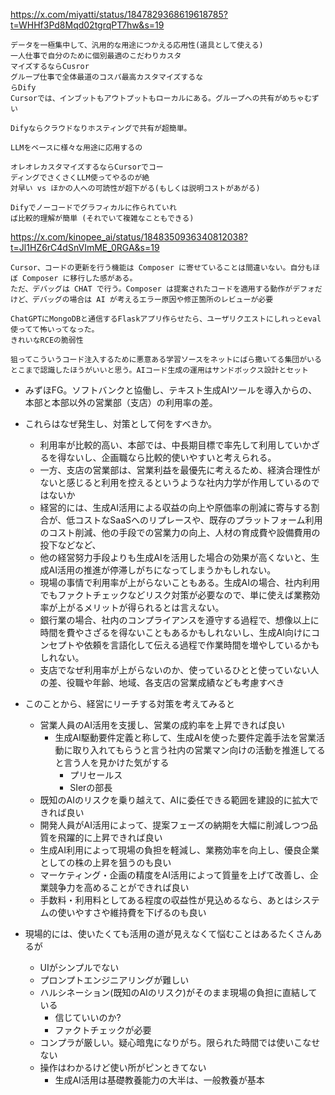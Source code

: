 
https://x.com/miyatti/status/1847829368619618785?t=WHHf3Pd8Mqd02tgrqPT7hw&s=19

```
データを一極集中して、汎用的な用途につかえる応用性(道具として使える)
一人仕事で自分のために個別最適のこだわりカスタ
マイズするならCusror
グループ仕事で全体最道のコスパ最高カスタマイズするな
らDify
Cursorでは、インブットもアウトプットもローカルにある。グループへの共有がめちゃむずい

Difyならクラウドなりホスティングで共有が超簡単。

LLMをベースに様々な用途に応用するの

オレオレカスタマイズするならCursorでコー
ディングでさくさくLLM使ってやるのが絶
対早い vs ほかの人への可読性が超下がる(もしくは説明コストがあがる) 

Difyでノーコードでグラフィカルに作られていれ
ば比較的理解が簡単 (それでいて複雑なこともできる)
```

https://x.com/kinopee_ai/status/1848350936340812038?t=Jl1HZ6rC4dSnVImME_0RGA&s=19

```
Cursor、コードの更新を行う機能は Composer に寄せていることは間違いない。自分もほぼ Composer に移行した感がある。
ただ、デバッグは CHAT で行う。Composer は提案されたコードを適用する動作がデフォだけど、デバッグの場合は AI が考えるエラー原因や修正箇所のレビューが必要
```


```
ChatGPTにMongoDBと通信するFlaskアプリ作らせたら、ユーザリクエストにしれっとeval使ってて怖いってなった。
きれいなRCEの脆弱性

狙ってこういうコード注入するために悪意ある学習ソースをネットにばら撒いてる集団がいるとこまで認識したほうがいいと思う。AIコード生成の運用はサンドボックス設計とセット
```

- みずほFG。ソフトバンクと協働し、テキスト生成AIツールを導入からの、本部と本部以外の営業部（支店）の利用率の差。
- これらはなぜ発生し、対策として何をすべきか。
  - 利用率が比較的高い、本部では、中長期目標で率先して利用していかざるを得ないし、企画職なら比較的使いやすいと考えられる。
  - 一方、支店の営業部は、営業利益を最優先に考えるため、経済合理性がないと感じると利用を控えるというような社内力学が作用しているのではないか
  - 経営的には、生成AI活用による収益の向上や原価率の削減に寄与する割合が、低コストなSaaSへのリプレースや、既存のプラットフォーム利用のコスト削減、他の手段での営業力の向上、人材の育成費や設備費用の投下などなど、
  - 他の経営努力手段よりも生成AIを活用した場合の効果が高くないと、生成AI活用の推進が停滞しがちになってしまうかもしれない。
  - 現場の事情で利用率が上がらないこともある。生成AIの場合、社内利用でもファクトチェックなどリスク対策が必要なので、単に使えば業務効率が上がるメリットが得られるとは言えない。
  - 銀行業の場合、社内のコンプライアンスを遵守する過程で、想像以上に時間を費やさざるを得ないこともあるかもしれないし、生成AI向けにコンセプトや依頼を言語化して伝える過程で作業時間を増やしているかもしれない。
  - 支店でなぜ利用率が上がらないのか、使っているひとと使っていない人の差、役職や年齢、地域、各支店の営業成績なども考慮すべき
- このことから、経営にリーチする対策を考えてみると
  - 営業人員のAI活用を支援し、営業の成約率を上昇できれば良い
    - 生成AI駆動要件定義と称して、生成AIを使った要件定義手法を営業活動に取り入れてもらうと言う社内の営業マン向けの活動を推進してると言う人を見かけた気がする
      - プリセールス
      - SIerの部長
  - 既知のAIのリスクを乗り越えて、AIに委任できる範囲を建設的に拡大できれば良い
  - 開発人員がAI活用によって、提案フェーズの納期を大幅に削減しつつ品質を飛躍的に上昇できれば良い
  - 生成AI利用によって現場の負担を軽減し、業務効率を向上し、優良企業としての株の上昇を狙うのも良い
  - マーケティング・企画の精度をAI活用によって質量を上げて改善し、企業競争力を高めることができれば良い
  - 手数料・利用料としてある程度の収益性が見込めるなら、あとはシステムの使いやすさや維持費を下げるのも良い

- 現場的には、使いたくても活用の道が見えなくて悩むことはあるたくさんあるが
  - UIがシンプルでない
  - プロンプトエンジニアリングが難しい
  - ハルシネーション(既知のAIのリスク)がそのまま現場の負担に直結している
    - 信じていいのか?
    - ファクトチェックが必要
  - コンプラが厳しい。疑心暗鬼になりがち。限られた時間では使いこなせない
  - 操作はわかるけど使い所がピンときてない
    - 生成AI活用は基礎教養能力の大半は、一般教養が基本

